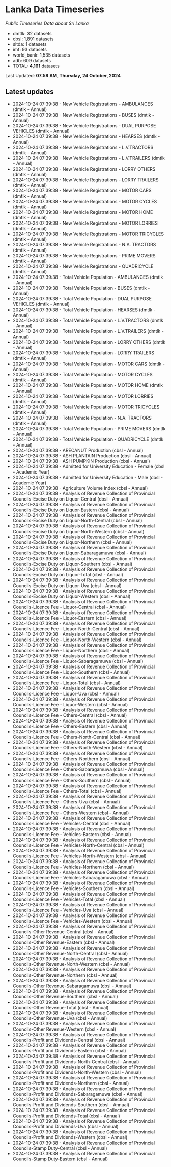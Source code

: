 # Lanka Data Timeseries
*Public Timeseries Data about Sri Lanka*

* dmtlk: 32 datasets
* cbsl: 1,891 datasets
* sltda: 1 datasets
* imf: 93 datasets
* world_bank: 1,535 datasets
* adb: 609 datasets
* TOTAL: **4,161** datasets

Last Updated: **07:59 AM, Thursday, 24 October, 2024**

## Latest updates

* 2024-10-24 07:39:38 - New Vehicle Registrations - AMBULANCES (dmtlk - Annual)
* 2024-10-24 07:39:38 - New Vehicle Registrations - BUSES (dmtlk - Annual)
* 2024-10-24 07:39:38 - New Vehicle Registrations - DUAL PURPOSE VEHICLES (dmtlk - Annual)
* 2024-10-24 07:39:38 - New Vehicle Registrations - HEARSES (dmtlk - Annual)
* 2024-10-24 07:39:38 - New Vehicle Registrations - L.V.TRACTORS (dmtlk - Annual)
* 2024-10-24 07:39:38 - New Vehicle Registrations - L.V.TRAILERS (dmtlk - Annual)
* 2024-10-24 07:39:38 - New Vehicle Registrations - LORRY OTHERS (dmtlk - Annual)
* 2024-10-24 07:39:38 - New Vehicle Registrations - LORRY TRAILERS (dmtlk - Annual)
* 2024-10-24 07:39:38 - New Vehicle Registrations - MOTOR CARS (dmtlk - Annual)
* 2024-10-24 07:39:38 - New Vehicle Registrations - MOTOR CYCLES (dmtlk - Annual)
* 2024-10-24 07:39:38 - New Vehicle Registrations - MOTOR HOME (dmtlk - Annual)
* 2024-10-24 07:39:38 - New Vehicle Registrations - MOTOR LORRIES (dmtlk - Annual)
* 2024-10-24 07:39:38 - New Vehicle Registrations - MOTOR TRICYCLES (dmtlk - Annual)
* 2024-10-24 07:39:38 - New Vehicle Registrations - N.A. TRACTORS (dmtlk - Annual)
* 2024-10-24 07:39:38 - New Vehicle Registrations - PRIME MOVERS (dmtlk - Annual)
* 2024-10-24 07:39:38 - New Vehicle Registrations - QUADRICYCLE (dmtlk - Annual)
* 2024-10-24 07:39:38 - Total Vehicle Population - AMBULANCES (dmtlk - Annual)
* 2024-10-24 07:39:38 - Total Vehicle Population - BUSES (dmtlk - Annual)
* 2024-10-24 07:39:38 - Total Vehicle Population - DUAL PURPOSE VEHICLES (dmtlk - Annual)
* 2024-10-24 07:39:38 - Total Vehicle Population - HEARSES (dmtlk - Annual)
* 2024-10-24 07:39:38 - Total Vehicle Population - L.V.TRACTORS (dmtlk - Annual)
* 2024-10-24 07:39:38 - Total Vehicle Population - L.V.TRAILERS (dmtlk - Annual)
* 2024-10-24 07:39:38 - Total Vehicle Population - LORRY OTHERS (dmtlk - Annual)
* 2024-10-24 07:39:38 - Total Vehicle Population - LORRY TRAILERS (dmtlk - Annual)
* 2024-10-24 07:39:38 - Total Vehicle Population - MOTOR CARS (dmtlk - Annual)
* 2024-10-24 07:39:38 - Total Vehicle Population - MOTOR CYCLES (dmtlk - Annual)
* 2024-10-24 07:39:38 - Total Vehicle Population - MOTOR HOME (dmtlk - Annual)
* 2024-10-24 07:39:38 - Total Vehicle Population - MOTOR LORRIES (dmtlk - Annual)
* 2024-10-24 07:39:38 - Total Vehicle Population - MOTOR TRICYCLES (dmtlk - Annual)
* 2024-10-24 07:39:38 - Total Vehicle Population - N.A. TRACTORS (dmtlk - Annual)
* 2024-10-24 07:39:38 - Total Vehicle Population - PRIME MOVERS (dmtlk - Annual)
* 2024-10-24 07:39:38 - Total Vehicle Population - QUADRICYCLE (dmtlk - Annual)
* 2024-10-24 07:39:38 - ARECANUT Production (cbsl - Annual)
* 2024-10-24 07:39:38 - ASH PLANTAIN Production (cbsl - Annual)
* 2024-10-24 07:39:38 - ASH PUMPKIN Production (cbsl - Annual)
* 2024-10-24 07:39:38 - Admitted for University Education - Female (cbsl - Academic Year)
* 2024-10-24 07:39:38 - Admitted for University Education - Male (cbsl - Academic Year)
* 2024-10-24 07:39:38 - Agriculture Volume Index (cbsl - Annual)
* 2024-10-24 07:39:38 - Analysis of Revenue Collection of Provincial Councils-Excise Duty on Liquor-Central (cbsl - Annual)
* 2024-10-24 07:39:38 - Analysis of Revenue Collection of Provincial Councils-Excise Duty on Liquor-Eastern (cbsl - Annual)
* 2024-10-24 07:39:38 - Analysis of Revenue Collection of Provincial Councils-Excise Duty on Liquor-North-Central (cbsl - Annual)
* 2024-10-24 07:39:38 - Analysis of Revenue Collection of Provincial Councils-Excise Duty on Liquor-North-Western (cbsl - Annual)
* 2024-10-24 07:39:38 - Analysis of Revenue Collection of Provincial Councils-Excise Duty on Liquor-Northern (cbsl - Annual)
* 2024-10-24 07:39:38 - Analysis of Revenue Collection of Provincial Councils-Excise Duty on Liquor-Sabaragamuwa (cbsl - Annual)
* 2024-10-24 07:39:38 - Analysis of Revenue Collection of Provincial Councils-Excise Duty on Liquor-Southern (cbsl - Annual)
* 2024-10-24 07:39:38 - Analysis of Revenue Collection of Provincial Councils-Excise Duty on Liquor-Total (cbsl - Annual)
* 2024-10-24 07:39:38 - Analysis of Revenue Collection of Provincial Councils-Excise Duty on Liquor-Uva (cbsl - Annual)
* 2024-10-24 07:39:38 - Analysis of Revenue Collection of Provincial Councils-Excise Duty on Liquor-Western (cbsl - Annual)
* 2024-10-24 07:39:38 - Analysis of Revenue Collection of Provincial Councils-Licence Fee - Liquor-Central (cbsl - Annual)
* 2024-10-24 07:39:38 - Analysis of Revenue Collection of Provincial Councils-Licence Fee - Liquor-Eastern (cbsl - Annual)
* 2024-10-24 07:39:38 - Analysis of Revenue Collection of Provincial Councils-Licence Fee - Liquor-North-Central (cbsl - Annual)
* 2024-10-24 07:39:38 - Analysis of Revenue Collection of Provincial Councils-Licence Fee - Liquor-North-Western (cbsl - Annual)
* 2024-10-24 07:39:38 - Analysis of Revenue Collection of Provincial Councils-Licence Fee - Liquor-Northern (cbsl - Annual)
* 2024-10-24 07:39:38 - Analysis of Revenue Collection of Provincial Councils-Licence Fee - Liquor-Sabaragamuwa (cbsl - Annual)
* 2024-10-24 07:39:38 - Analysis of Revenue Collection of Provincial Councils-Licence Fee - Liquor-Southern (cbsl - Annual)
* 2024-10-24 07:39:38 - Analysis of Revenue Collection of Provincial Councils-Licence Fee - Liquor-Total (cbsl - Annual)
* 2024-10-24 07:39:38 - Analysis of Revenue Collection of Provincial Councils-Licence Fee - Liquor-Uva (cbsl - Annual)
* 2024-10-24 07:39:38 - Analysis of Revenue Collection of Provincial Councils-Licence Fee - Liquor-Western (cbsl - Annual)
* 2024-10-24 07:39:38 - Analysis of Revenue Collection of Provincial Councils-Licence Fee - Others-Central (cbsl - Annual)
* 2024-10-24 07:39:38 - Analysis of Revenue Collection of Provincial Councils-Licence Fee - Others-Eastern (cbsl - Annual)
* 2024-10-24 07:39:38 - Analysis of Revenue Collection of Provincial Councils-Licence Fee - Others-North-Central (cbsl - Annual)
* 2024-10-24 07:39:38 - Analysis of Revenue Collection of Provincial Councils-Licence Fee - Others-North-Western (cbsl - Annual)
* 2024-10-24 07:39:38 - Analysis of Revenue Collection of Provincial Councils-Licence Fee - Others-Northern (cbsl - Annual)
* 2024-10-24 07:39:38 - Analysis of Revenue Collection of Provincial Councils-Licence Fee - Others-Sabaragamuwa (cbsl - Annual)
* 2024-10-24 07:39:38 - Analysis of Revenue Collection of Provincial Councils-Licence Fee - Others-Southern (cbsl - Annual)
* 2024-10-24 07:39:38 - Analysis of Revenue Collection of Provincial Councils-Licence Fee - Others-Total (cbsl - Annual)
* 2024-10-24 07:39:38 - Analysis of Revenue Collection of Provincial Councils-Licence Fee - Others-Uva (cbsl - Annual)
* 2024-10-24 07:39:38 - Analysis of Revenue Collection of Provincial Councils-Licence Fee - Others-Western (cbsl - Annual)
* 2024-10-24 07:39:38 - Analysis of Revenue Collection of Provincial Councils-Licence Fee - Vehicles-Central (cbsl - Annual)
* 2024-10-24 07:39:38 - Analysis of Revenue Collection of Provincial Councils-Licence Fee - Vehicles-Eastern (cbsl - Annual)
* 2024-10-24 07:39:38 - Analysis of Revenue Collection of Provincial Councils-Licence Fee - Vehicles-North-Central (cbsl - Annual)
* 2024-10-24 07:39:38 - Analysis of Revenue Collection of Provincial Councils-Licence Fee - Vehicles-North-Western (cbsl - Annual)
* 2024-10-24 07:39:38 - Analysis of Revenue Collection of Provincial Councils-Licence Fee - Vehicles-Northern (cbsl - Annual)
* 2024-10-24 07:39:38 - Analysis of Revenue Collection of Provincial Councils-Licence Fee - Vehicles-Sabaragamuwa (cbsl - Annual)
* 2024-10-24 07:39:38 - Analysis of Revenue Collection of Provincial Councils-Licence Fee - Vehicles-Southern (cbsl - Annual)
* 2024-10-24 07:39:38 - Analysis of Revenue Collection of Provincial Councils-Licence Fee - Vehicles-Total (cbsl - Annual)
* 2024-10-24 07:39:38 - Analysis of Revenue Collection of Provincial Councils-Licence Fee - Vehicles-Uva (cbsl - Annual)
* 2024-10-24 07:39:38 - Analysis of Revenue Collection of Provincial Councils-Licence Fee - Vehicles-Western (cbsl - Annual)
* 2024-10-24 07:39:38 - Analysis of Revenue Collection of Provincial Councils-Other Revenue-Central (cbsl - Annual)
* 2024-10-24 07:39:38 - Analysis of Revenue Collection of Provincial Councils-Other Revenue-Eastern (cbsl - Annual)
* 2024-10-24 07:39:38 - Analysis of Revenue Collection of Provincial Councils-Other Revenue-North-Central (cbsl - Annual)
* 2024-10-24 07:39:38 - Analysis of Revenue Collection of Provincial Councils-Other Revenue-North-Western (cbsl - Annual)
* 2024-10-24 07:39:38 - Analysis of Revenue Collection of Provincial Councils-Other Revenue-Northern (cbsl - Annual)
* 2024-10-24 07:39:38 - Analysis of Revenue Collection of Provincial Councils-Other Revenue-Sabaragamuwa (cbsl - Annual)
* 2024-10-24 07:39:38 - Analysis of Revenue Collection of Provincial Councils-Other Revenue-Southern (cbsl - Annual)
* 2024-10-24 07:39:38 - Analysis of Revenue Collection of Provincial Councils-Other Revenue-Total (cbsl - Annual)
* 2024-10-24 07:39:38 - Analysis of Revenue Collection of Provincial Councils-Other Revenue-Uva (cbsl - Annual)
* 2024-10-24 07:39:38 - Analysis of Revenue Collection of Provincial Councils-Other Revenue-Western (cbsl - Annual)
* 2024-10-24 07:39:38 - Analysis of Revenue Collection of Provincial Councils-Profit and Dividends-Central (cbsl - Annual)
* 2024-10-24 07:39:38 - Analysis of Revenue Collection of Provincial Councils-Profit and Dividends-Eastern (cbsl - Annual)
* 2024-10-24 07:39:38 - Analysis of Revenue Collection of Provincial Councils-Profit and Dividends-North-Central (cbsl - Annual)
* 2024-10-24 07:39:38 - Analysis of Revenue Collection of Provincial Councils-Profit and Dividends-North-Western (cbsl - Annual)
* 2024-10-24 07:39:38 - Analysis of Revenue Collection of Provincial Councils-Profit and Dividends-Northern (cbsl - Annual)
* 2024-10-24 07:39:38 - Analysis of Revenue Collection of Provincial Councils-Profit and Dividends-Sabaragamuwa (cbsl - Annual)
* 2024-10-24 07:39:38 - Analysis of Revenue Collection of Provincial Councils-Profit and Dividends-Southern (cbsl - Annual)
* 2024-10-24 07:39:38 - Analysis of Revenue Collection of Provincial Councils-Profit and Dividends-Total (cbsl - Annual)
* 2024-10-24 07:39:38 - Analysis of Revenue Collection of Provincial Councils-Profit and Dividends-Uva (cbsl - Annual)
* 2024-10-24 07:39:38 - Analysis of Revenue Collection of Provincial Councils-Profit and Dividends-Western (cbsl - Annual)
* 2024-10-24 07:39:38 - Analysis of Revenue Collection of Provincial Councils-Stamp Duty-Central (cbsl - Annual)
* 2024-10-24 07:39:38 - Analysis of Revenue Collection of Provincial Councils-Stamp Duty-Eastern (cbsl - Annual)